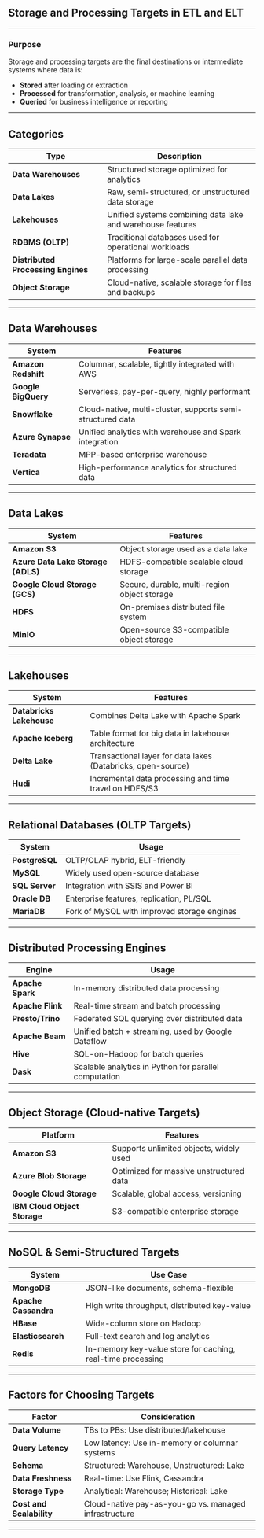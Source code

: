## **Storage and Processing Targets in ETL and ELT**

---

### **Purpose**

Storage and processing targets are the final destinations or intermediate systems where data is:

* **Stored** after loading or extraction
* **Processed** for transformation, analysis, or machine learning
* **Queried** for business intelligence or reporting

---

## **Categories**

| Type                               | Description                                                |
| ---------------------------------- | ---------------------------------------------------------- |
| **Data Warehouses**                | Structured storage optimized for analytics                 |
| **Data Lakes**                     | Raw, semi-structured, or unstructured data storage         |
| **Lakehouses**                     | Unified systems combining data lake and warehouse features |
| **RDBMS (OLTP)**                   | Traditional databases used for operational workloads       |
| **Distributed Processing Engines** | Platforms for large-scale parallel data processing         |
| **Object Storage**                 | Cloud-native, scalable storage for files and backups       |

---

## **Data Warehouses**

| System              | Features                                                   |
| ------------------- | ---------------------------------------------------------- |
| **Amazon Redshift** | Columnar, scalable, tightly integrated with AWS            |
| **Google BigQuery** | Serverless, pay-per-query, highly performant               |
| **Snowflake**       | Cloud-native, multi-cluster, supports semi-structured data |
| **Azure Synapse**   | Unified analytics with warehouse and Spark integration     |
| **Teradata**        | MPP-based enterprise warehouse                             |
| **Vertica**         | High-performance analytics for structured data             |

---

## **Data Lakes**

| System                             | Features                                     |
| ---------------------------------- | -------------------------------------------- |
| **Amazon S3**                      | Object storage used as a data lake           |
| **Azure Data Lake Storage (ADLS)** | HDFS-compatible scalable cloud storage       |
| **Google Cloud Storage (GCS)**     | Secure, durable, multi-region object storage |
| **HDFS**                           | On-premises distributed file system          |
| **MinIO**                          | Open-source S3-compatible object storage     |

---

## **Lakehouses**

| System                   | Features                                                     |
| ------------------------ | ------------------------------------------------------------ |
| **Databricks Lakehouse** | Combines Delta Lake with Apache Spark                        |
| **Apache Iceberg**       | Table format for big data in lakehouse architecture          |
| **Delta Lake**           | Transactional layer for data lakes (Databricks, open-source) |
| **Hudi**                 | Incremental data processing and time travel on HDFS/S3       |

---

## **Relational Databases (OLTP Targets)**

| System         | Usage                                       |
| -------------- | ------------------------------------------- |
| **PostgreSQL** | OLTP/OLAP hybrid, ELT-friendly              |
| **MySQL**      | Widely used open-source database            |
| **SQL Server** | Integration with SSIS and Power BI          |
| **Oracle DB**  | Enterprise features, replication, PL/SQL    |
| **MariaDB**    | Fork of MySQL with improved storage engines |

---

## **Distributed Processing Engines**

| Engine           | Usage                                                 |
| ---------------- | ----------------------------------------------------- |
| **Apache Spark** | In-memory distributed data processing                 |
| **Apache Flink** | Real-time stream and batch processing                 |
| **Presto/Trino** | Federated SQL querying over distributed data          |
| **Apache Beam**  | Unified batch + streaming, used by Google Dataflow    |
| **Hive**         | SQL-on-Hadoop for batch queries                       |
| **Dask**         | Scalable analytics in Python for parallel computation |

---

## **Object Storage (Cloud-native Targets)**

| Platform                     | Features                                |
| ---------------------------- | --------------------------------------- |
| **Amazon S3**                | Supports unlimited objects, widely used |
| **Azure Blob Storage**       | Optimized for massive unstructured data |
| **Google Cloud Storage**     | Scalable, global access, versioning     |
| **IBM Cloud Object Storage** | S3-compatible enterprise storage        |

---

## **NoSQL & Semi-Structured Targets**

| System               | Use Case                                                    |
| -------------------- | ----------------------------------------------------------- |
| **MongoDB**          | JSON-like documents, schema-flexible                        |
| **Apache Cassandra** | High write throughput, distributed key-value                |
| **HBase**            | Wide-column store on Hadoop                                 |
| **Elasticsearch**    | Full-text search and log analytics                          |
| **Redis**            | In-memory key-value store for caching, real-time processing |

---

## **Factors for Choosing Targets**

| Factor                   | Consideration                                         |
| ------------------------ | ----------------------------------------------------- |
| **Data Volume**          | TBs to PBs: Use distributed/lakehouse                 |
| **Query Latency**        | Low latency: Use in-memory or columnar systems        |
| **Schema**               | Structured: Warehouse, Unstructured: Lake             |
| **Data Freshness**       | Real-time: Use Flink, Cassandra                       |
| **Storage Type**         | Analytical: Warehouse; Historical: Lake               |
| **Cost and Scalability** | Cloud-native pay-as-you-go vs. managed infrastructure |

---

